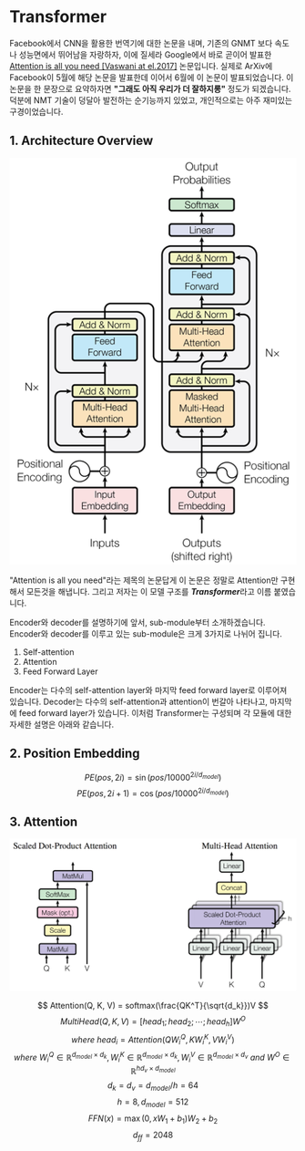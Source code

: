 # Transformer

Facebook에서 CNN을 활용한 번역기에 대한 논문을 내며, 기존의 GNMT 보다 속도나 성능면에서 뛰어남을 자랑하자, 이에 질세라 Google에서 바로 곧이어 발표한 [Attention is all you need \[Vaswani at el.2017\]](https://arxiv.org/pdf/1706.03762.pdf) 논문입니다. 실제로 ArXiv에 Facebook이 5월에 해당 논문을 발표한데 이어서 6월에 이 논문이 발표되었습니다. 이 논문을 한 문장으로 요약하자면 **"그래도 아직 우리가 더 잘하지롱"** 정도가 되겠습니다. 덕분에 NMT 기술이 덩달아 발전하는 순기능까지 있었고, 개인적으로는 아주 재미있는 구경이었습니다. 

## 1. Architecture Overview

![](/assets/nmt-transformer-1.png)

"Attention is all you need"라는 제목의 논문답게 이 논문은 정말로 Attention만 구현해서 모든것을 해냅니다. 그리고 저자는 이 모델 구조를 ***Transformer***라고 이름 붙였습니다.

Encoder와 decoder를 설명하기에 앞서, sub-module부터 소개하겠습니다. Encoder와 decoder를 이루고 있는 sub-module은 크게 3가지로 나뉘어 집니다.

1. Self-attention
2. Attention
3. Feed Forward Layer

Encoder는 다수의 self-attention layer와 마지막 feed forward layer로 이루어져 있습니다. Decoder는 다수의 self-attention과 attention이 번갈아 나타나고, 마지막에 feed forward layer가 있습니다. 이처럼 Transformer는 구성되며 각 모듈에 대한 자세한 설명은 아래와 같습니다.

## 2. Position Embedding

$$
PE(pos, 2i) = \sin(pos / 10000^{2i / d_{model}})
$$
$$
PE(pos, 2i + 1) = \cos(pos / 10000^{2i / d_{model}})
$$

## 3. Attention

![](/assets/nmt-transformer-2.png)

$$
Attention(Q, K, V) = softmax(\frac{QK^T}{\sqrt{d_k}})V
$$
$$
MultiHead(Q, K, V) = [head_1;head_2;\cdots;head_h]W^O
$$
$$
where~head_i = Attention(QW_i^Q, KW_i^K, VW_i^V)
$$
$$
where~W_i^Q \in \mathbb{R}^{d_{model}\times d_k}, W_i^K \in \mathbb{R}^{d_{model}\times d_k}, W_i^V \in \mathbb{R}^{d_{model}\times d_v}~and~W^O \in \mathbb{R}^{hd_{v}\times d_{model}}
$$
$$
d_k = d_v = d_{model}/h = 64
$$
$$
h = 8, d_{model} = 512
$$
$$
FFN(x) = \max{(0, xW_1 + b_1)}W_2 + b_2
$$
$$
d_{ff} = 2048
$$
